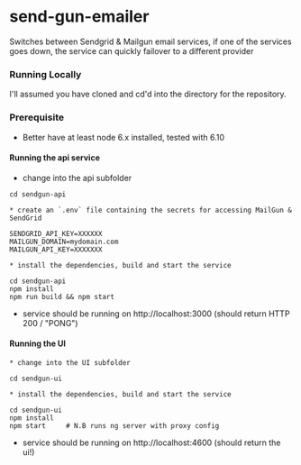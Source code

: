 # send-gun-emailer

Switches between Sendgrid &amp; Mailgun email services, if one of the services goes down, the service can quickly failover to a different provider


### Running Locally ###

I'll assumed you have cloned and cd'd into the directory for the repository.

### Prerequisite ###
* Better have at least node 6.x installed, tested with 6.10

#### Running the api service

 * change into the api subfolder

```
cd sendgun-api
```

    * create an `.env` file containing the secrets for accessing MailGun & SendGrid
    
```
SENDGRID_API_KEY=XXXXXX
MAILGUN_DOMAIN=mydomain.com
MAILGUN_API_KEY=XXXXXXX
```

    * install the dependencies, build and start the service
    
```
cd sendgun-api
npm install
npm run build && npm start
```

   * service should be running on http://localhost:3000  (should return HTTP 200 / "PONG")

#### Running the UI

    * change into the UI subfolder
    
```
cd sendgun-ui
```

    * install the dependencies, build and start the service
    
```
cd sendgun-ui
npm install
npm start     # N.B runs ng server with proxy config
```
   * service should be running on http://localhost:4600  (should return the ui!)

